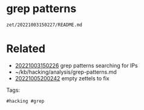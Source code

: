 # grep patterns

` zet/20221003150227/README.md `

# Related

- [20221003150226](/zet/20221003150226/README.md) grep patterns searching for IPs
- ~/kb/hacking/analysis/grep-patterns.md
- [20221005200242](/zet/20221005200242/README.md) empty zettels to fix

Tags:

    #hacking #grep 
